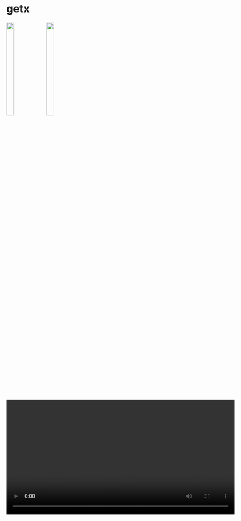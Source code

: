 # getx

<p>
  <img src = "https://github.com/user-attachments/assets/0dc8f5cf-d0c3-4b77-bbd0-34a02c035f08" height = 25% width = 20%>
  <img src = "https://github.com/user-attachments/assets/47b1540d-5ff9-4d8f-b451-f1fcc1c4f803" height = 25% width = 20%>
</p>
<div align = "center">
  <video height = "300" src ="https://github.com/user-attachments/assets/23adcd6b-87b6-4d47-8afa-18bd253bc6aa" />
</div>


